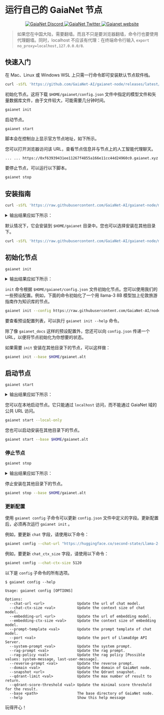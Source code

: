 # 运行自己的 GaiaNet 节点

<p align="center">
  <a href="https://discord.gg/gaianet-ai">
    <img src="https://img.shields.io/badge/chat-Discord-7289DA?logo=discord" alt="GaiaNet Discord">
  </a>
  <a href="https://twitter.com/Gaianet_AI">
    <img src="https://img.shields.io/badge/Twitter-1DA1F2?logo=twitter&amp;logoColor=white" alt="GaiaNet Twitter">
  </a>
   <a href="https://www.gaianet.ai/">
    <img src="https://img.shields.io/website?up_message=Website&url=https://www.gaianet.ai/" alt="Gaianet website">
  </a>
</p>

> 如果您在中国大陆，需要翻墙。而且不只是要浏览器翻墙，命令行也要使用代理翻墙。同时，localhost 不应该有代理：在终端命令行输入 `export no_proxy=localhost,127.0.0.0/8`.

## 快速入门

在 Mac、Linux 或 Windows WSL 上只需一行命令即可安装默认节点软件栈。

```bash
curl -sSfL 'https://github.com/GaiaNet-AI/gaianet-node/releases/latest/download/install.sh' | bash
```

初始化节点。这将下载 `$HOME/gaianet/config.json` 文件中指定的模型文件和矢量数据库文件，由于文件较大，可能需要几分钟时间。

```bash
gaianet init
```

启动节点。

```bash
gaianet start
```

脚本会在控制台上显示官方节点地址，如下所示。

您可以打开浏览器访问该 URL，查看节点信息并与节点上的人工智能代理聊天。

```
... ... https://0xf63939431ee11267f4855a166e11cc44d24960c0.gaianet.xyz
```

要停止节点，可以运行以下脚本。

```bash
gaianet stop
```

## 安装指南

```bash
curl -sSfL 'https://raw.githubusercontent.com/GaiaNet-AI/gaianet-node/main/install.sh' | bash
```

<details><summary> 输出结果应如下所示： </summary>

```console
[+] Downloading default config file ...

[+] Downloading nodeid.json ...

[+] Installing WasmEdge with wasi-nn_ggml plugin ...

Info: Detected Linux-x86_64

Info: WasmEdge Installation at /home/azureuser/.wasmedge

Info: Fetching WasmEdge-0.13.5

/tmp/wasmedge.2884467 ~/gaianet
######################################################################## 100.0%
~/gaianet
Info: Fetching WasmEdge-GGML-Plugin

Info: Detected CUDA version:

/tmp/wasmedge.2884467 ~/gaianet
######################################################################## 100.0%
~/gaianet
Installation of wasmedge-0.13.5 successful
WasmEdge binaries accessible

    The WasmEdge Runtime wasmedge version 0.13.5 is installed in /home/azureuser/.wasmedge/bin/wasmedge.


[+] Installing Qdrant binary...
    * Download Qdrant binary
################################################################################################## 100.0%

    * Initialize Qdrant directory

[+] Downloading the rag-api-server.wasm ...
################################################################################################## 100.0%

[+] Downloading dashboard ...
################################################################################################## 100.0%
```

</details>

默认情况下，它会安装到 `$HOME/gaianet` 目录中。您也可以选择安装在其他目录下。

```bash
curl -sSfL 'https://raw.githubusercontent.com/GaiaNet-AI/gaianet-node/main/install.sh' | bash -s -- --base $HOME/gaianet.alt
```

## 初始化节点

```
gaianet init
```

<details><summary> 输出结果应如下所示： </summary>

```bash
[+] Downloading Llama-2-7b-chat-hf-Q5_K_M.gguf ...
############################################################################################################################## 100.0%############################################################################################################################## 100.0%

[+] Downloading all-MiniLM-L6-v2-ggml-model-f16.gguf ...

############################################################################################################################## 100.0%############################################################################################################################## 100.0%

[+] Creating 'default' collection in the Qdrant instance ...

    * Start a Qdrant instance ...

    * Remove the existed 'default' Qdrant collection ...

    * Download Qdrant collection snapshot ...
############################################################################################################################## 100.0%############################################################################################################################## 100.0%

    * Import the Qdrant collection snapshot ...

    * Recovery is done successfully
```

</details>

`init` 命令根据 `$HOME/gaianet/config.json` 文件初始化节点。您可以使用我们的一些预设配置。例如，下面的命令初始化了一个用 llama-3 8B 模型加上伦敦旅游指南作为知识库的节点。

```bash
gaianet init --config https://raw.githubusercontent.com/GaiaNet-AI/node-configs/main/llama-3-8b-instruct_london/config.json
```

要查看预设配置列表，可以执行 `gaianet init --help` 命令。

除了像 `gaianet_docs` 这样的预设配置外，您还可以向 `config.json` 传递一个 URL，以便将节点初始化为你想要的状态。

如果需要 `init` 安装在其他目录下的节点，可以这样做：

```bash
gaianet init --base $HOME/gaianet.alt
```

## 启动节点

```
gaianet start
```

<details><summary> 输出结果应如下所示： </summary>

```bash
[+] Starting Qdrant instance ...

    Qdrant instance started with pid: 39762

[+] Starting LlamaEdge API Server ...

    Run the following command to start the LlamaEdge API Server:

wasmedge --dir .:./dashboard --nn-preload default:GGML:AUTO:Llama-2-7b-chat-hf-Q5_K_M.gguf --nn-preload embedding:GGML:AUTO:all-MiniLM-L6-v2-ggml-model-f16.gguf rag-api-server.wasm --model-name Llama-2-7b-chat-hf-Q5_K_M,all-MiniLM-L6-v2-ggml-model-f16 --ctx-size 4096,384 --prompt-template llama-2-chat --qdrant-collection-name default --web-ui ./ --socket-addr 0.0.0.0:8080 --log-prompts --log-stat --rag-prompt "Use the following pieces of context to answer the user's question.\nIf you don't know the answer, just say that you don't know, don't try to make up an answer.\n----------------\n"


    LlamaEdge API Server started with pid: 39796
```

</details>

您可以在本地启动节点。它只能通过 `localhost` 访问，而不能通过 GaiaNet 域的公共 URL 访问。

```bash
gaianet start --local-only
```

您也可以启动安装在其他目录下的节点。

```bash
gaianet start --base $HOME/gaianet.alt
```

### 停止节点

```bash
gaianet stop
```

<details><summary> 输出结果应如下所示： </summary>

```bash
[+] Stopping WasmEdge, Qdrant and frpc ...
```

</details>

停止安装在其他目录下的节点。

```bash
gaianet stop --base $HOME/gaianet.alt
```

### 更新配置

使用 `gaianet config` 子命令可以更新 `config.json` 文件中定义的字段。更新配置后，必须再次运行 `gaianet init` 。

例如，要更新 `chat` 字段，请使用以下命令：

```bash
gaianet config --chat-url "https://huggingface.co/second-state/Llama-2-13B-Chat-GGUF/resolve/main/Llama-2-13b-chat-hf-Q5_K_M.gguf"
```

例如，要更新 `chat_ctx_size` 字段，请使用以下命令：

```bash
gaianet config --chat-ctx-size 5120
```

以下是 `config` 子命令的所有选项。

```console
$ gaianet config --help

Usage: gaianet config [OPTIONS]

Options:
  --chat-url <url>               Update the url of chat model.
  --chat-ctx-size <val>          Update the context size of chat model.
  --embedding-url <url>          Update the url of embedding model.
  --embedding-ctx-size <val>     Update the context size of embedding model.
  --prompt-template <val>        Update the prompt template of chat model.
  --port <val>                   Update the port of LlamaEdge API Server.
  --system-prompt <val>          Update the system prompt.
  --rag-prompt <val>             Update the rag prompt.
  --rag-policy <val>             Update the rag policy [Possible values: system-message, last-user-message].
  --reverse-prompt <val>         Update the reverse prompt.
  --domain <val>                 Update the domain of GaiaNet node.
  --snapshot <url>               Update the Qdrant snapshot.
  --qdrant-limit <val>           Update the max number of result to return.
  --qdrant-score-threshold <val> Update the minimal score threshold for the result.
  --base <path>                  The base directory of GaiaNet node.
  --help                         Show this help message
```

玩得开心！
